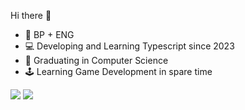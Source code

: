 Hi there 👋

<ul>
  <li> 🎴 BP + ENG </li>
  <li> 💻 Developing and Learning Typescript since 2023 </li>
  <li> 👻 Graduating in Computer Science </li>
  <li> 🕹️ Learning Game Development in spare time </li>
</ul>

<div>
  <img src="https://github-readme-stats.vercel.app/api?username=YuriLFS&show_icons=true&theme=midnight-purple&hide_rank=true&layout=compact" />
  <img src="https://github-readme-stats.vercel.app/api/top-langs/?username=YuriLFS&theme=midnight-purple&layout=compact" />
</div>

